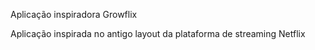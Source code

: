 Aplicação inspiradora Growflix

Aplicação inspirada no antigo layout da plataforma de streaming Netflix
